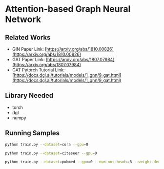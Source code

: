 Attention-based Graph Neural Network
============
Related Works
------------
- GIN Paper Link: [https://arxiv.org/abs/1810.00826](https://arxiv.org/abs/1810.00826)
- GAT Paper Link: [https://arxiv.org/abs/1807.07984](https://arxiv.org/abs/1807.07984)
- GAT Pytorch Tutorial Link: [https://docs.dgl.ai/tutorials/models/1_gnn/9_gat.html](https://docs.dgl.ai/tutorials/models/1_gnn/9_gat.html)


Library Needed
------------
- torch
- dgl
- numpy


Running Samples
----------


```bash
python train.py --dataset=cora --gpu=0
```

```bash
python train.py --dataset=citeseer --gpu=0
```

```bash
python train.py --dataset=pubmed --gpu=0 --num-out-heads=8 --weight-decay=0.001
```